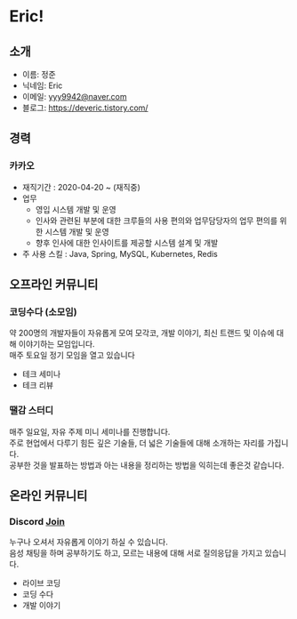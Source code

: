 # Eric!

## 소개
* 이름: 정준 <br/>
* 닉네임: Eric <br/>
* 이메일: yyy9942@naver.com <br/>
* 블로그: https://deveric.tistory.com/

## 경력
### 카카오
* 재직기간 : 2020-04-20 ~ (재직중)
* 업무  
  - 영입 시스템 개발 및 운영
  - 인사와 관련된 부분에 대한 크루들의 사용 편의와 업무담당자의 업무 편의를 위한 시스템 개발 및 운영
  - 향후 인사에 대한 인사이트를 제공할 시스템 설계 및 개발
* 주 사용 스킬 : Java, Spring, MySQL, Kubernetes, Redis

## 오프라인 커뮤니티
### 코딩수다 (소모임)
약 200명의 개발자들이 자유롭게 모여 모각코, 개발 이야기, 최신 트랜드 및 이슈에 대해 이야기하는 모임입니다.<br/>
매주 토요일 정기 모임을 열고 있습니다<br/>
* 테크 세미나
* 테크 리뷰

### 땔감 스터디
매주 일요일, 자유 주제 미니 세미나를 진행합니다.<br/>
주로 현업에서 다루기 힘든 깊은 기술들, 더 넓은 기술들에 대해 소개하는 자리를 가집니다.<br/>
공부한 것을 발표하는 방법과 아는 내용을 정리하는 방법을 익히는데 좋은것 같습니다.<br/>

## 온라인 커뮤니티
### Discord [Join](https://discord.gg/7qNA6tG)<br>
누구나 오셔서 자유롭게 이야기 하실 수 있습니다. <br/>
음성 채팅을 하며 공부하기도 하고, 모르는 내용에 대해 서로 질의응답을 가지고 있습니다.<br/>
* 라이브 코딩
* 코딩 수다
* 개발 이야기

